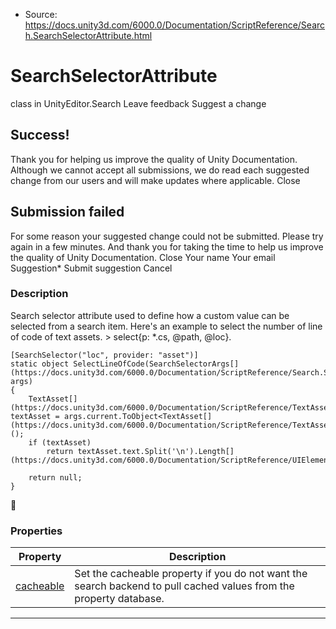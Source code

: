 * Source: https://docs.unity3d.com/6000.0/Documentation/ScriptReference/Search.SearchSelectorAttribute.html

# SearchSelectorAttribute
class in UnityEditor.Search
Leave feedback
Suggest a change
## Success!
Thank you for helping us improve the quality of Unity Documentation. Although we cannot accept all submissions, we do read each suggested change from our users and will make updates where applicable.
Close
## Submission failed
For some reason your suggested change could not be submitted. Please <a>try again</a> in a few minutes. And thank you for taking the time to help us improve the quality of Unity Documentation.
Close
Your name Your email Suggestion* Submit suggestion
Cancel
### Description
Search selector attribute used to define how a custom value can be selected from a search item.
Here's an example to select the number of line of code of text assets. > select{p: *.cs, @path, @loc}.
```
[SearchSelector("loc", provider: "asset")]
static object SelectLineOfCode(SearchSelectorArgs[](https://docs.unity3d.com/6000.0/Documentation/ScriptReference/Search.SearchSelectorArgs.html) args)
{
    TextAsset[](https://docs.unity3d.com/6000.0/Documentation/ScriptReference/TextAsset.html) textAsset = args.current.ToObject<TextAsset[](https://docs.unity3d.com/6000.0/Documentation/ScriptReference/TextAsset.html)>();
    if (textAsset)
        return textAsset.text.Split('\n').Length[](https://docs.unity3d.com/6000.0/Documentation/ScriptReference/UIElements.Length.html);  
  
    return null;
}
```

### Properties
Property | Description  
---|---  
[cacheable](https://docs.unity3d.com/6000.0/Documentation/ScriptReference/Search.SearchSelectorAttribute-cacheable.html) | Set the cacheable property if you do not want the search backend to pull cached values from the property database.  
* * *
